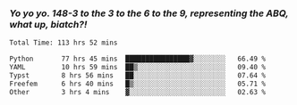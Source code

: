 ### ***Yo yo yo. 148-3 to the 3 to the 6 to the 9, representing the ABQ, what up, biatch?!***

<!--START_SECTION:waka-->

```txt
Total Time: 113 hrs 52 mins

Python       77 hrs 45 mins  ████████████████▓░░░░░░░░   66.49 %
YAML         10 hrs 59 mins  ██▒░░░░░░░░░░░░░░░░░░░░░░   09.40 %
Typst        8 hrs 56 mins   ██░░░░░░░░░░░░░░░░░░░░░░░   07.64 %
Freefem      6 hrs 40 mins   █▒░░░░░░░░░░░░░░░░░░░░░░░   05.71 %
Other        3 hrs 4 mins    ▓░░░░░░░░░░░░░░░░░░░░░░░░   02.63 %
```

<!--END_SECTION:waka-->

<!--
**AJMC2002/AJMC2002** is a ✨ _special_ ✨ repository because its `README.md` (this file) appears on your GitHub profile.

Here are some ideas to get you started:

- 🔭 I’m currently working on ...
- 🌱 I’m currently learning ...
- 👯 I’m looking to collaborate on ...
- 🤔 I’m looking for help with ...
- 💬 Ask me about ...
- 📫 How to reach me: ...
- 😄 Pronouns: ...
- ⚡ Fun fact: ...
-->
